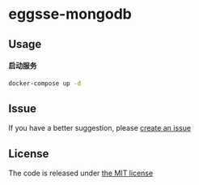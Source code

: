 # eggsse-mongodb

## Usage

#### 启动服务

```sh
docker-compose up -d
```

## Issue

If you have a better suggestion, please [create an issue](https://github.com/bfehub/eggsse-mongodb/issues)

## License

The code is released under [the MIT license](https://github.com/bfehub/eggsse-mongodb/blob/master/LICENSE)
